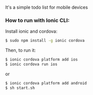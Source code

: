 It's a simple todo list for mobile devices

### How to run with Ionic CLI:

Install ionic and cordova:

```bash
$ sudo npm install -g ionic cordova
```

Then, to run it:

```bash
$ ionic cordova platform add ios
$ ionic cordova run ios
```

or

```bash
$ ionic cordova platform add android
$ sh start.sh
```

